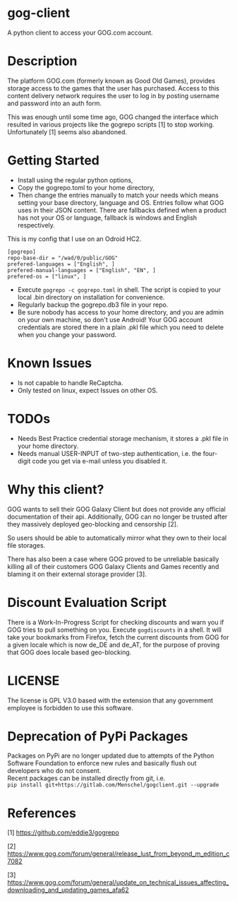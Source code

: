 # gog-client

A python client to access your GOG.com account.

# Description

The platform GOG.com (formerly known as Good Old Games),
provides storage access to the games that the user has purchased.
Access to this content delivery network requires the user to log in by
posting username and password into an auth form.

This was enough until some time ago, GOG changed the interface which resulted in various projects like the
gogrepo scripts [1] to stop working. Unfortunately [1] seems also abandoned.

# Getting Started
- Install using the regular python options,
- Copy the gogrepo.toml to your home directory,
- Then change the entries manually to match your needs which means setting your base directory,
  language and OS. Entries follow what GOG uses in their JSON content. 
  There are fallbacks defined when a product has not your OS or language, fallback is windows 
  and English respectively.

This is my config that I use on an Odroid HC2.

```
[gogrepo]
repo-base-dir = "/wad/0/public/GOG"
prefered-languages = ["English", ]
prefered-manual-languages = ["English", "EN", ]
prefered-os = ["linux", ]
```

- Execute `gogrepo -c gogrepo.toml` in shell. The script is copied to your local .bin directory
  on installation for convenience.
- Regularly backup the gogrepo.db3 file in your repo.
- Be sure nobody has access to your home directory, and you are admin on your own machine, so don't use Android!
  Your GOG account credentials are stored there in a plain .pkl file which you need to delete when you change your
  password.

# Known Issues
- Is not capable to handle ReCaptcha.
- Only tested on linux, expect Issues on other OS.

# TODOs
- Needs Best Practice credential storage mechanism, it stores a .pkl file in your home directory.
- Needs manual USER-INPUT of two-step authentication, i.e. the four-digit code you get via e-mail unless you disabled it.

# Why this client?
GOG wants to sell their GOG Galaxy Client but does not provide any official documentation
of their api.
Additionally, GOG can no longer be trusted after they massively deployed geo-blocking and censorship [2].

So users should be able to automatically mirror what they own to their local file
storages.

There has also been a case where GOG proved to be unreliable basically killing all of their customers GOG Galaxy Clients
and Games recently and blaming it on their external storage provider [3].

# Discount Evaluation Script

There is a Work-In-Progress Script for checking discounts and warn you if GOG tries to pull something on you.
Execute `gogdiscounts` in a shell. It will take your bookmarks from Firefox, fetch the current discounts from GOG for
a given locale which is now de_DE and de_AT, for the purpose of proving that GOG does locale based geo-blocking.

# LICENSE
The license is GPL V3.0 based with the extension that any government employee is forbidden to use this software.

# Deprecation of PyPi Packages
Packages on PyPi are no longer updated due to attempts of the Python Software Foundation to enforce new rules and basically flush out 
developers who do not consent.  
Recent packages can be installed directly from git, i.e.   
```pip install git+https://gitlab.com/Menschel/gogclient.git --upgrade```

# References
[1] https://github.com/eddie3/gogrepo

[2] https://www.gog.com/forum/general/release_lust_from_beyond_m_edition_c7082

[3] https://www.gog.com/forum/general/update_on_technical_issues_affecting_downloading_and_updating_games_afa62
